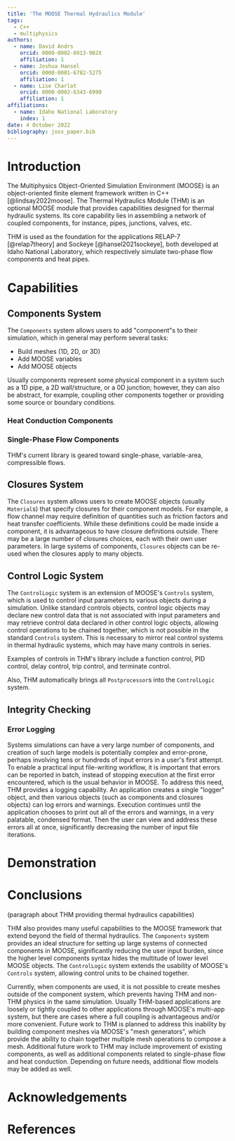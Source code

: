 ```yaml
---
title: 'The MOOSE Thermal Hydraulics Module'
tags:
  - C++
  - multiphysics
authors:
  - name: David Andrs
    orcid: 0000-0002-8913-902X
    affiliation: 1
  - name: Joshua Hansel
    orcid: 0000-0001-6782-5275
    affiliation: 1
  - name: Lise Charlot
    orcid: 0000-0002-6343-6990
    affiliation: 1
affiliations:
  - name: Idaho National Laboratory
    index: 1
date: 4 October 2022
bibliography: joss_paper.bib
---
```


# Introduction

The Multiphysics Object-Oriented Simulation Environment (MOOSE) is an object-oriented
finite element framework written in C++ [@lindsay2022moose]. The Thermal Hydraulics
Module (THM) is an optional MOOSE module that provides capabilities designed for
thermal hydraulic systems. Its core capability lies in assembling a network of
coupled components, for instance, pipes, junctions, valves, etc.

THM is used as the foundation for the applications RELAP-7 [@relap7theory] and
Sockeye [@hansel2021sockeye], both developed at Idaho National Laboratory, which
respectively simulate two-phase flow components and heat pipes.

# Capabilities

## Components System

The `Components` system allows users to add "component"s to their
simulation, which in general may perform several tasks:

- Build meshes (1D, 2D, or 3D)
- Add MOOSE variables
- Add MOOSE objects

Usually components represent some physical component in a system
such as a 1D pipe, a 2D wall/structure, or a 0D junction; however, they can also be abstract,
for example, coupling other components together or providing some
source or boundary conditions.

### Heat Conduction Components



### Single-Phase Flow Components

THM's current library is geared toward single-phase, variable-area,
compressible flows.

## Closures System

The `Closures` system allows users to create MOOSE objects (usually `Material`s)
that specify closures for their component models. For example, a flow channel
may require definition of quantities such as friction factors and heat transfer
coefficients. While these definitions could be made inside a component, it is
advantageous to have closure definitions outside. There may be a large number of
closures choices, each with their own user parameters. In large systems of
components, `Closures` objects can be re-used when the closures apply to many
objects.

## Control Logic System

The `ControlLogic` system is an extension of MOOSE's `Controls`
system, which is used to control input parameters to various objects during
a simulation. Unlike standard controls objects, control logic objects
may declare new control data that is not associated with input parameters and
may retrieve control data declared in other control logic objects, allowing
control operations to be chained together, which is not possible in the standard
`Controls` system. This is necessary to mirror real control systems in thermal
hydraulic systems, which may have many controls in series.

Examples of controls in THM's library include a function control, PID control,
delay control, trip control, and terminate control.

Also, THM automatically brings all `Postprocessor`s into the `ControlLogic`
system.

## Integrity Checking

### Error Logging

Systems simulations can have a very large number of components, and creation of
such large models is potentially complex and error-prone, perhaps involving
tens or hundreds of input errors in a user's first attempt. To enable a practical
input file-writing workflow, it is important that errors can be reported in batch,
instead of stopping execution at the first error encountered, which is the usual
behavior in MOOSE. To address this need, THM provides a logging capability.
An application creates a single "logger" object, and
then various objects (such as components and closures objects) can log errors
and warnings. Execution continues until the application chooses to print
out all of the errors and warnings, in a very palatable, condensed format.
Then the user can view and address these errors all at once, significantly
decreasing the number of input file iterations.

# Demonstration

# Conclusions

(paragraph about THM providing thermal hydraulics capabilities)

THM also provides many useful capabilities to the MOOSE framework that extend beyond
the field of thermal hydraulics. The `Components` system provides an ideal structure
for setting up large systems of connected components in MOOSE, significantly
reducing the user input burden, since the higher level components syntax hides
the multitude of lower level MOOSE objects. The `ControlLogic` system extends
the usability of MOOSE's `Controls` system, allowing control units to be
chained together.

Currently, when components are used, it is not possible to create meshes outside
of the component system, which prevents having THM and non-THM physics in the
same simulation. Usually THM-based applications are loosely or tightly coupled
to other applications through MOOSE's multi-app system, but there are cases
where a full coupling is advantageous and/or more convenient. Future work to THM
is planned to address this inability by building component meshes via MOOSE's
"mesh generators", which provide the ability to chain together multiple
mesh operations to compose a mesh. Additional future work to THM may include
improvement of existing components, as well as additional components related to
single-phase flow and heat conduction. Depending on future needs, additional
flow models may be added as well.

# Acknowledgements


# References
